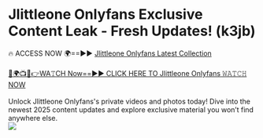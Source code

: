 # Jlittleone Onlyfans Exclusive Content Leak - Fresh Updates! (k3jb)

🔥 ACCESS NOW 🌍==►► <a href="https://tinyurl.com/kvy9nzfs" rel="nofollow">Jlittleone Onlyfans Latest Collection</a>
<br><br>
[🔴🌍📺📱👉WA𝚃CH Now==►► CLICK HERE TO Jlittleone Onlyfans 𝚆𝙰𝚃𝙲𝙷 NOW](https://tinyurl.com/kvy9nzfs)
<br><br>
Unlock Jlittleone Onlyfans's private videos and photos today! Dive into the newest 2025 content updates and explore exclusive material you won’t find anywhere else.
<br>
<a href="https://tinyurl.com/kvy9nzfs" rel="nofollow" data-target="animated-image.originalLink"><img src="https://camo.githubusercontent.com/8a4f000d20f83aca3bf7ec5f350d767afa0574a8a352519fd8cfa583a6f93a33/68747470733a2f2f692e696d6775722e636f6d2f644a486b345a712e676966" data-canonical-src="https://i.imgur.com/dJHk4Zq.gif" style="max-width: 100%; display: inline-block;" data-target="animated-image.originalImage"></a>
<br>
